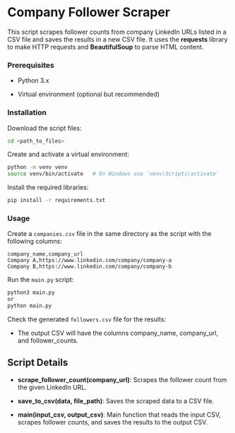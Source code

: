 # Company Follower Scraper
This script scrapes follower counts from company LinkedIn URLs listed in a CSV file and saves the results in a new CSV file. It uses the **requests** library to make HTTP requests and **BeautifulSoup** to parse HTML content.

### Prerequisites
- Python 3.x

- Virtual environment (optional but recommended)

### Installation

Download the script files:
```bash
cd <path_to_files>
```

Create and activate a virtual environment:
```bash
python -m venv venv
source venv/bin/activate   # On Windows use `venv\Scripts\activate`
```

Install the required libraries:
```bash
pip install -r requirements.txt
```

### Usage

Create a `companies.csv` file in the same directory as the script with the following columns:
```csv
company_name,company_url
Company A,https://www.linkedin.com/company/company-a
Company B,https://www.linkedin.com/company/company-b
```

Run the `main.py` script:
```bash
python3 main.py
or
python main.py
```

Check the generated `followers.csv` file for the results:

- The output CSV will have the columns company_name, company_url, and follower_counts.

## Script Details

- **scrape_follower_count(company_url)**: Scrapes the follower count from the given LinkedIn URL.

- **save_to_csv(data, file_path)**: Saves the scraped data to a CSV file.

- **main(input_csv, output_csv)**: Main function that reads the input CSV, scrapes follower counts, and saves the results to the output CSV.
